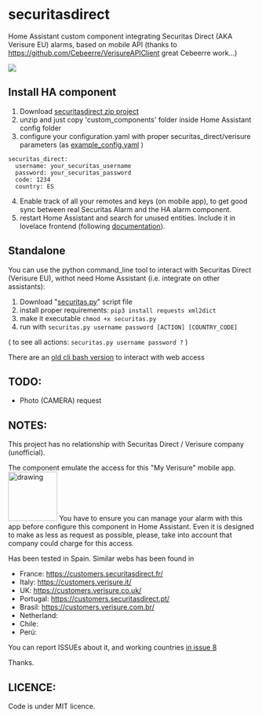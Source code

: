 # securitasdirect


Home Assistant custom component integrating Securitas Direct (AKA Verisure EU) alarms, based on mobile API (thanks to https://github.com/Cebeerre/VerisureAPIClient great Cebeerre work...)

<img src="https://github.com/segalion/securitasdirect/raw/master/securitas_HA.gif">


## Install HA component
1. Download [securitasdirect zip project](https://github.com/segalion/securitasdirect/archive/master.zip)
2. unzip and just copy 'custom_components' folder inside Home Assistant config folder
3. configure your configuration.yaml with proper securitas_direct/verisure parameters (as [example_config.yaml](https://github.com/segalion/securitasdirect/blob/master/custom_components/securitas_direct/example_config.yaml) )
```
securitas_direct:
  username: your_securitas_username
  password: your_securitas_password
  code: 1234
  country: ES
```
4. Enable track of all your remotes and keys (on mobile app), to get good sync between real Securitas Alarm and the HA alarm component. 
5. restart Home Assistant and search for unused entities. Include it in lovelace frontend (following [documentation](https://www.home-assistant.io/lovelace/alarm-panel/)).

## Standalone
You can use the python command_line tool to interact with Securitas Direct (Verisure EU), withot need Home Assistant (i.e. integrate on other assistants):

1. Download "[securitas.py](https://github.com/segalion/securitasdirect/raw/master/custom_components/securitas_direct/securitas.py)" script file
2. install proper requirements:
`pip3 install requests xml2dict`
3. make it executable 
`chmod +x securitas.py`
4. run with 
`securitas.py username password [ACTION] [COUNTRY_CODE]`

( to see all actions:
`securitas.py username password ?` )

There are an [old cli bash version](https://github.com/segalion/securitasdirect/tree/master/old) to interact with web access

## TODO:
- Photo (CAMERA) request

## NOTES:

This project has no relationship with Securitas Direct / Verisure company (unofficial).

The component emulate the access for this "My Verisure" mobile app.
<img src="https://lh3.googleusercontent.com/MnZWWDdoqVZ69NBTe2YVE5soAxtRIqaEkFazk9wm2Jp2RiJ3eCxzGFBjKxil6RZTPAY=w1291-h663" alt="drawing" width="100"/> 
You have to ensure you can manage your alarm with this app before configure this component in Home Assistant. Even it is designed to make as less as request as possible, please, take into account that company could charge for this access.

Has been tested in Spain. Similar webs has been found in 
- France: https://customers.securitasdirect.fr/
- Italy: https://customers.verisure.it/
- UK: https://customers.verisure.co.uk/
- Portugal: https://customers.securitasdirect.pt/
- Brasil: https://customers.verisure.com.br/
- Netherland: 
- Chile:
- Perú:


You can report ISSUEs about it, and working countries [in issue 8](https://github.com/segalion/securitasdirect/issues/8)

Thanks.

## LICENCE:
Code is under MIT licence.   
